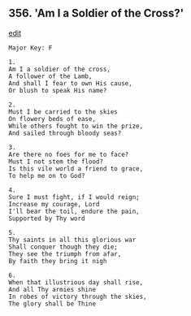 
## 356.  'Am I a Soldier of the Cross?'
[edit](https://docs.google.com/document/d/1JGjreiNk6HEdyI2Wk52QoWRtlJgJi%2DXu/edit?mode=html)



    Major Key: F

    1.
    Am I a soldier of the cross,
    A follower of the Lamb,
    And shall I fear to own His cause,
    Or blush to speak His name?

    2.
    Must I be carried to the skies
    On flowery beds of ease,
    While others fought to win the prize,
    And sailed through bloody seas?

    3.
    Are there no foes for me to face?
    Must I not stem the flood?
    Is this vile world a friend to grace,
    To help me on to God?

    4.
    Sure I must fight, if I would reign;
    Increase my courage, Lord
    I'll bear the toil, endure the pain,
    Supported by Thy word

    5.
    Thy saints in all this glorious war
    Shall conquer though they die;
    They see the triumph from afar,
    By faith they bring it nigh

    6.
    When that illustrious day shall rise,
    And all Thy armies shine
    In robes of victory through the skies,
    The glory shall be Thine 
